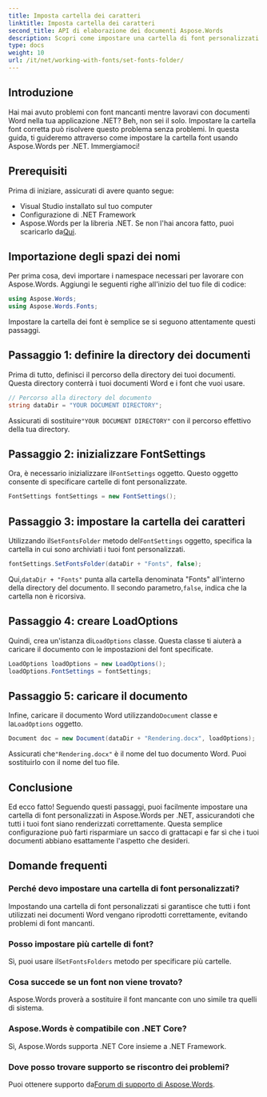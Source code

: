 ```yaml
---
title: Imposta cartella dei caratteri
linktitle: Imposta cartella dei caratteri
second_title: API di elaborazione dei documenti Aspose.Words
description: Scopri come impostare una cartella di font personalizzati in Aspose.Words per .NET per garantire che i tuoi documenti Word vengano visualizzati correttamente senza font mancanti.
type: docs
weight: 10
url: /it/net/working-with-fonts/set-fonts-folder/
---
```

## Introduzione

Hai mai avuto problemi con font mancanti mentre lavoravi con documenti Word nella tua applicazione .NET? Beh, non sei il solo. Impostare la cartella font corretta può risolvere questo problema senza problemi. In questa guida, ti guideremo attraverso come impostare la cartella font usando Aspose.Words per .NET. Immergiamoci!

## Prerequisiti

Prima di iniziare, assicurati di avere quanto segue:

- Visual Studio installato sul tuo computer
- Configurazione di .NET Framework
-  Aspose.Words per la libreria .NET. Se non l'hai ancora fatto, puoi scaricarlo da[Qui](https://releases.aspose.com/words/net/).

## Importazione degli spazi dei nomi

Per prima cosa, devi importare i namespace necessari per lavorare con Aspose.Words. Aggiungi le seguenti righe all'inizio del tuo file di codice:

```csharp
using Aspose.Words;
using Aspose.Words.Fonts;
```

Impostare la cartella dei font è semplice se si seguono attentamente questi passaggi.

## Passaggio 1: definire la directory dei documenti

Prima di tutto, definisci il percorso della directory dei tuoi documenti. Questa directory conterrà i tuoi documenti Word e i font che vuoi usare.

```csharp
// Percorso alla directory del documento
string dataDir = "YOUR DOCUMENT DIRECTORY";
```

 Assicurati di sostituire`"YOUR DOCUMENT DIRECTORY"` con il percorso effettivo della tua directory.

## Passaggio 2: inizializzare FontSettings

 Ora, è necessario inizializzare il`FontSettings` oggetto. Questo oggetto consente di specificare cartelle di font personalizzate.

```csharp
FontSettings fontSettings = new FontSettings();
```

## Passaggio 3: impostare la cartella dei caratteri

 Utilizzando il`SetFontsFolder` metodo del`FontSettings` oggetto, specifica la cartella in cui sono archiviati i tuoi font personalizzati.

```csharp
fontSettings.SetFontsFolder(dataDir + "Fonts", false);
```

 Qui,`dataDir + "Fonts"` punta alla cartella denominata "Fonts" all'interno della directory del documento. Il secondo parametro,`false`, indica che la cartella non è ricorsiva.

## Passaggio 4: creare LoadOptions

 Quindi, crea un'istanza di`LoadOptions` classe. Questa classe ti aiuterà a caricare il documento con le impostazioni del font specificate.

```csharp
LoadOptions loadOptions = new LoadOptions();
loadOptions.FontSettings = fontSettings;
```

## Passaggio 5: caricare il documento

 Infine, caricare il documento Word utilizzando`Document` classe e la`LoadOptions` oggetto.

```csharp
Document doc = new Document(dataDir + "Rendering.docx", loadOptions);
```

 Assicurati che`"Rendering.docx"` è il nome del tuo documento Word. Puoi sostituirlo con il nome del tuo file.

## Conclusione

Ed ecco fatto! Seguendo questi passaggi, puoi facilmente impostare una cartella di font personalizzati in Aspose.Words per .NET, assicurandoti che tutti i tuoi font siano renderizzati correttamente. Questa semplice configurazione può farti risparmiare un sacco di grattacapi e far sì che i tuoi documenti abbiano esattamente l'aspetto che desideri.

## Domande frequenti

### Perché devo impostare una cartella di font personalizzati?
Impostando una cartella di font personalizzati si garantisce che tutti i font utilizzati nei documenti Word vengano riprodotti correttamente, evitando problemi di font mancanti.

### Posso impostare più cartelle di font?
 Sì, puoi usare il`SetFontsFolders` metodo per specificare più cartelle.

### Cosa succede se un font non viene trovato?
Aspose.Words proverà a sostituire il font mancante con uno simile tra quelli di sistema.

### Aspose.Words è compatibile con .NET Core?
Sì, Aspose.Words supporta .NET Core insieme a .NET Framework.

### Dove posso trovare supporto se riscontro dei problemi?
 Puoi ottenere supporto da[Forum di supporto di Aspose.Words](https://forum.aspose.com/c/words/8).